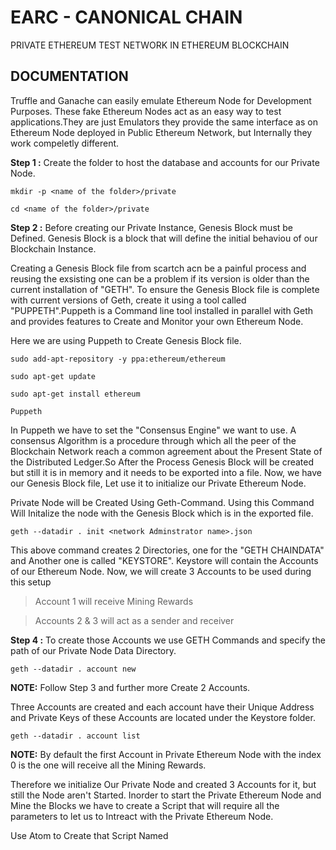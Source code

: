 # EARC - CANONICAL CHAIN 
PRIVATE ETHEREUM TEST NETWORK IN ETHEREUM BLOCKCHAIN
## DOCUMENTATION
Truffle and Ganache can easily emulate Ethereum Node for Development Purposes. These fake Ethereum Nodes act as an easy way to test applications.They are just Emulators they provide the same interface as on Ethereum Node deployed in Public Ethereum Network, but Internally they work compeletly different.
  
**Step 1 :** Create the folder to host the database and accounts for our Private Node.
```
mkdir -p <name of the folder>/private
```
```
cd <name of the folder>/private
```
**Step 2 :** Before creating our Private Instance, Genesis Block must be Defined. Genesis Block is a block that will define the initial behaviou of our Blockchain Instance.

Creating a Genesis Block file from scartch acn be a painful process and reusing the exsisting one can be a problem if its version is older than the current installation of "GETH". To ensure the Genesis Block file is complete with current versions of Geth, create it using a tool called "PUPPETH".Puppeth is a Command line tool installed in parallel with Geth and provides features to Create and Monitor your own Ethereum Node.

Here we are using Puppeth to Create Genesis Block file.
```
sudo add-apt-repository -y ppa:ethereum/ethereum
```
```
sudo apt-get update
```
```
sudo apt-get install ethereum
```
```
Puppeth
```
In Puppeth we have to set the "Consensus Engine" we want to use. A consensus Algorithm is a procedure through which all the peer of the Blockchain Network reach a common agreement about the Present State of the Distributed Ledger.So After the Process Genesis Block will be created but still it is in memory and it needs to be exported into a file. Now, we have our Genesis Block file, Let use it to initialize our Private Ethereum Node.

Private Node will be Created Using Geth-Command. Using this Command Will Initalize the node with the Genesis Block which is in the exported file.
```
geth --datadir . init <network Adminstrator name>.json
```
This above command creates 2 Directories, one for the "GETH CHAINDATA" and Another one is called "KEYSTORE".
Keystore will contain the Accounts of our Ethereum Node.
Now, we will create 3 Accounts to be used during this setup
> Account 1 will receive Mining Rewards 

> Accounts 2 & 3 will act as a sender and receiver 

**Step 4 :** To create those Accounts we use GETH Commands and specify the path of our Private Node Data Directory.
```
geth --datadir . account new
```
**NOTE:** 
      Follow Step 3 and further more Create 2 Accounts.
      
Three Accounts are created and each account have their Unique Address and Private Keys of these Accounts are located under the Keystore folder.
```
geth --datadir . account list
```
**NOTE:**
      By default the first Account in Private Ethereum Node with the index 0 is the one will receive all the Mining Rewards.

Therefore we initialize Our Private Node and created 3 Accounts for it, but still the Node aren't Started.
Inorder to start the Private Ethereum Node and Mine the Blocks we have to create a Script that will require all the parameters to let us to Intreact with the Private Ethereum Node.

Use Atom to Create that Script Named <script name>.sh inside the Private Directory.
```
atom <script name>.sh
```
## Network Script.sh
```
geth --network id <id of the Ethereum Private Network> --mine --minethreads 2 --datadir "." --nodiscover --rpc --rpcport "8545" --port "30303" --rpccrosdomain --nat "any" --rpcapi eth,web3,personal,net --unlock 0 --password ./password.sec --ipcpath "<path to ipc file>"
```
	
**NOTE:**
	Create a password file accordingly
	
Then before running the file <script name>.sh we must turn it into the executable file and run.
```
chmod +x <script name>.sh
```
```
./<script name>.sh
```

So let Start the script, Now terminal shows the list of line says "GENERATING DAG PROGRESS" and in each line it have percentage element that shows the progress of the DAG GENERATION.
DAG (or) Directed Acyclic Graph is a Data Structure is needed by the Ethash Algorithm. DAG is Generated every 30,000 Blocks and Period of 30,000 blocks is called as an "EPOCH".


## ADDITIONAL CONTENT

To attach the Geth Console to the running Node, The below cmd will connect Private Node with the Geth Javascript Console.
```
geth attach
```
(or)
```
geth console
```
	
## GETH CONSOLE COMMAND LIST
1.To display the total no. of accounts in the Private Node with their Address.
```
eth.accounts 
``` 
2.To display the Address of Coinbase Account ( Account which receive Mining rewards ).
```
eth.coinbase
```
3.To display the Account balance of Coinbase Account.
``` 
eth.getBalance(eth.coinbase)
```
4.To display the Account balance of specific Account in our Private Node with their respective index no.
```
eth.getBalance(eth.accounts[<index of Account no.>])
```
5.To display the Account balance of Coinbase Account in terms of ETH.
```
web3.fromWei(eth.getBalance(eth.coinbase), "ether")
```
6.To display the Account balance of specific Account in our Private Node with their respective index no. in terms of ETH.
```
web3.fromWei(eth.getBalance(eth.accounts[<index of Account no.>]), "ether")
```
7.To stop Mining Process.
```
miner.stop()
```
8.To restart the Mining Process with no. of threads as its Parameter.
```
miner.start(<no. of threads>)
```
9.To get info of Chain Id.
```
net.version
```
10.To Initiate Transaction.
```
eth.sendTransaction({from:eth.coinbase,
		     to:eth.accounts[index no.],
		     value:web.toWei(<Transaction Amount>,"ether")})
```
------------------------------------------------------------------------------------------------------------
